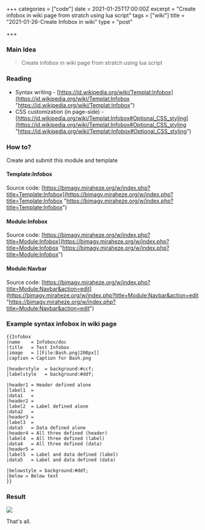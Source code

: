 +++
categories = ["code"]
date = 2021-01-25T17:00:00Z
excerpt = "Create infobox in wiki page from stratch using lua script"
tags = ["wiki"]
title = "2021-01-26-Create Infobox in wiki"
type = "post"

+++
### Main Idea

> Create infobox in wiki page from stratch using lua script

### Reading

* Syntax writing - [https://id.wikipedia.org/wiki/Templat:Infobox](https://id.wikipedia.org/wiki/Templat:Infobox "https://id.wikipedia.org/wiki/Templat:Infobox")
* CSS customization (in page-side) - [https://id.wikipedia.org/wiki/Templat:Infobox#Optional_CSS_styling](https://id.wikipedia.org/wiki/Templat:Infobox#Optional_CSS_styling "https://id.wikipedia.org/wiki/Templat:Infobox#Optional_CSS_styling")

### How to?

Create and submit this module and template

#### Template:Infobox

Source code: [https://bimagv.miraheze.org/w/index.php?title=Template:Infobox](https://bimagv.miraheze.org/w/index.php?title=Template:Infobox "https://bimagv.miraheze.org/w/index.php?title=Template:Infobox")

#### Module:Infobox

Source code: [https://bimagv.miraheze.org/w/index.php?title=Module:Infobox](https://bimagv.miraheze.org/w/index.php?title=Module:Infobox "https://bimagv.miraheze.org/w/index.php?title=Module:Infobox")

#### Module:Navbar

Source code: [https://bimagv.miraheze.org/w/index.php?title=Module:Navbar&action=edit](https://bimagv.miraheze.org/w/index.php?title=Module:Navbar&action=edit "https://bimagv.miraheze.org/w/index.php?title=Module:Navbar&action=edit")

### Example syntax infobox in wiki page

    {{Infobox
    |name    = Infobox/doc
    |title   = Test Infobox
    |image   = [[File:Bash.png|200px]]
    |caption = Caption for Bash.png
    
    |headerstyle  = background:#ccf;
    |labelstyle   = background:#ddf;
    
    |header1 = Header defined alone
    |label1  = 
    |data1   = 
    |header2 = 
    |label2  = Label defined alone
    |data2   = 
    |header3 = 
    |label3  = 
    |data3   = Data defined alone
    |header4 = All three defined (header)
    |label4  = All three defined (label)
    |data4   = All three defined (data)
    |header5 = 
    |label5  = Label and data defined (label)
    |data5   = Label and data defined (data)
    
    |belowstyle = background:#ddf;
    |below = Below text
    }}
    

### Result

![](https://res.cloudinary.com/bimagv/image/upload/v1611654717/2021-01/123/2021-01-26--T09-51-18_cc1gok.png)

That's all.